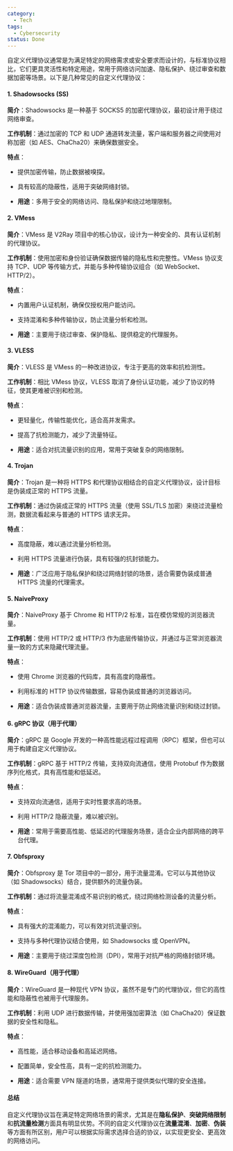 ```yaml
---
category:
  - Tech
tags:
  - Cybersecurity
status: Done
---
```

自定义代理协议通常是为满足特定的网络需求或安全要求而设计的，与标准协议相比，它们更具灵活性和特定用途，常用于网络访问加速、隐私保护、绕过审查和数据加密等场景。以下是几种常见的自定义代理协议：

#### 1. Shadowsocks (SS)

**简介**：Shadowsocks 是一种基于 SOCKS5 的加密代理协议，最初设计用于绕过网络审查。

**工作机制**：通过加密的 TCP 和 UDP 通道转发流量，客户端和服务器之间使用对称加密（如 AES、ChaCha20）来确保数据安全。

**特点**：

- 提供加密传输，防止数据被嗅探。

- 具有较高的隐蔽性，适用于突破网络封锁。

- **用途**：多用于安全的网络访问、隐私保护和绕过地理限制。

#### 2. VMess

 **简介**：VMess 是 V2Ray 项目中的核心协议，设计为一种安全的、具有认证机制的代理协议。

**工作机制**：使用加密和身份验证确保数据传输的隐私性和完整性。VMess 协议支持 TCP、UDP 等传输方式，并能与多种传输协议组合（如 WebSocket、HTTP/2）。

**特点**：

- 内置用户认证机制，确保仅授权用户能访问。

- 支持混淆和多种传输协议，防止流量分析和检测。

- **用途**：主要用于绕过审查、保护隐私、提供稳定的代理服务。

#### 3. VLESS

**简介**：VLESS 是 VMess 的一种改进协议，专注于更高的效率和抗检测性。

**工作机制**：相比 VMess 协议，VLESS 取消了身份认证功能，减少了协议的特征，使其更难被识别和检测。

**特点**：

- 更轻量化，传输性能优化，适合高并发需求。

- 提高了抗检测能力，减少了流量特征。

- **用途**：适合对抗流量识别的应用，常用于突破复杂的网络限制。

#### 4. Trojan

**简介**：Trojan 是一种将 HTTPS 和代理协议相结合的自定义代理协议，设计目标是伪装成正常的 HTTPS 流量。

**工作机制**：通过伪装成正常的 HTTPS 流量（使用 SSL/TLS 加密）来绕过流量检测，数据流看起来与普通的 HTTPS 请求无异。

**特点**：

- 高度隐蔽，难以通过流量分析检测。

- 利用 HTTPS 流量进行伪装，具有较强的抗封锁能力。

- **用途**：广泛应用于隐私保护和绕过网络封锁的场景，适合需要伪装成普通 HTTPS 流量的代理需求。

#### 5. NaiveProxy

**简介**：NaiveProxy 基于 Chrome 和 HTTP/2 标准，旨在模仿常规的浏览器流量。

**工作机制**：使用 HTTP/2 或 HTTP/3 作为底层传输协议，并通过与正常浏览器流量一致的方式来隐藏代理流量。

**特点**：

- 使用 Chrome 浏览器的代码库，具有高度的隐蔽性。

- 利用标准的 HTTP 协议传输数据，容易伪装成普通的浏览器访问。

- **用途**：适合伪装成普通浏览器流量，主要用于防止网络流量识别和绕过封锁。

#### 6. gRPC 协议（用于代理）

**简介**：gRPC 是 Google 开发的一种高性能远程过程调用（RPC）框架，但也可以用于构建自定义代理协议。

**工作机制**：gRPC 基于 HTTP/2 传输，支持双向流通信，使用 Protobuf 作为数据序列化格式，具有高性能和低延迟。

**特点**：

- 支持双向流通信，适用于实时性要求高的场景。

- 利用 HTTP/2 隐蔽流量，难以被识别。

- **用途**：常用于需要高性能、低延迟的代理服务场景，适合企业内部网络的跨平台代理。

#### 7. Obfsproxy

**简介**：Obfsproxy 是 Tor 项目中的一部分，用于流量混淆。它可以与其他协议（如 Shadowsocks）结合，提供额外的流量伪装。

**工作机制**：通过将流量混淆成不易识别的格式，绕过网络检测设备的流量分析。

**特点**：

- 具有强大的混淆能力，可以有效对抗流量识别。

- 支持与多种代理协议结合使用，如 Shadowsocks 或 OpenVPN。

- **用途**：主要用于绕过深度包检测（DPI），常用于对抗严格的网络封锁环境。

#### 8. WireGuard（用于代理）

**简介**：WireGuard 是一种现代 VPN 协议，虽然不是专门的代理协议，但它的高性能和隐蔽性也被用于代理服务。

**工作机制**：利用 UDP 进行数据传输，并使用强加密算法（如 ChaCha20）保证数据的安全性和隐私。

**特点**：

- 高性能，适合移动设备和高延迟网络。

- 配置简单，安全性高，具有一定的抗检测能力。

- **用途**：适合需要 VPN 隧道的场景，通常用于提供类似代理的安全连接。

#### 总结

自定义代理协议旨在满足特定网络场景的需求，尤其是在**隐私保护**、**突破网络限制**和**抗流量检测**方面具有明显优势。不同的自定义代理协议在**流量混淆**、**加密**、**伪装**等方面有所区别，用户可以根据实际需求选择合适的协议，以实现更安全、更高效的网络访问。